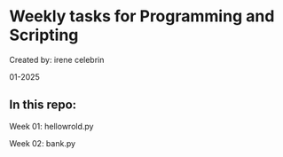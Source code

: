# Weekly tasks for Programming and Scripting 

Created by: irene celebrin 

01-2025

## In this repo: 

Week 01: hellowrold.py

Week 02: bank.py
